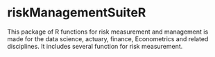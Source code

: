 # riskManagementSuiteR
This package of R functions for risk measurement and management is made for the data science, actuary, finance, Econometrics and related disciplines. It includes several function for risk measurement.
